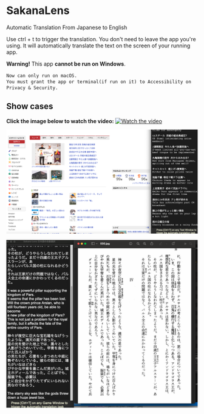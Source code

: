 # SakanaLens
 Automatic Translation From Japanese to English

Use ctrl + t to trigger the translation.
You don't need to leave the app you're using.
It will automatically translate the text on the screen of your running app.
 
 **Warning!** This app **cannot be run on Windows**.
 ```
 Now can only run on macOS.
 You must grant the app or terminal(if run on it) to Accessibility on Privacy & Security.
 ```

## **Show cases**

**Click the image below to watch the video:**
[![Watch the video](https://img.youtube.com/vi/sbTPrqqoixQ/maxresdefault.jpg)](https://www.youtube.com/watch?v=sbTPrqqoixQ)


![SakanaLens Case2](showcase/case2.jpg)


![SakanaLens Case3](showcase/case3.jpg)
